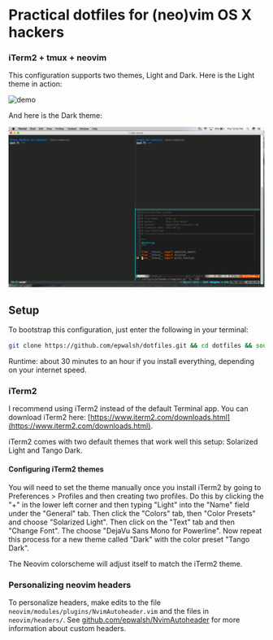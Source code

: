 # Practical dotfiles for (neo)vim OS X hackers

### iTerm2 + tmux + neovim

This configuration supports two themes, Light and Dark. Here is the Light theme in action:

![demo](images/demo2.gif)

And here is the Dark theme:

![dark](images/screen_shot_dark.png)


## Setup

To bootstrap this configuration, just enter the following in your terminal:

```bash
git clone https://github.com/epwalsh/dotfiles.git && cd dotfiles && source bootstrap.sh
```

Runtime: about 30 minutes to an hour if you install everything, depending on your internet speed.

### iTerm2

I recommend using iTerm2 instead of the default Terminal app. You can download iTerm2 here:
[https://www.iterm2.com/downloads.html](https://www.iterm2.com/downloads.html).

iTerm2 comes with two default themes that work well this setup: Solarized Light and Tango Dark.

#### Configuring iTerm2 themes

You will need to set the theme manually once you install iTerm2 by going to Preferences > Profiles and 
then creating two profiles. Do this by clicking the "+" in the lower left corner and then typing "Light" into
the "Name" field under the "General" tab. Then click the "Colors" tab, then "Color Presets" and choose "Solarized Light".
Then click on the "Text" tab and then "Change Font". The choose "DejaVu Sans Mono for Powerline".
Now repeat this process for a new theme called "Dark" with the color preset "Tango Dark".

The Neovim colorscheme will adjust itself to match the iTerm2 theme.

### Personalizing neovim headers

To personalize headers, make edits to the file `neovim/modules/plugins/NvimAutoheader.vim` and the files in
`neovim/headers/`. See [github.com/epwalsh/NvimAutoheader](https://github.com/epwalsh/NvimAutoheader) for more
information about custom headers.
